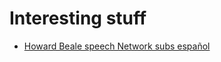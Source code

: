 # Interesting stuff

* [Howard Beale speech Network subs español](https://www.youtube.com/watch?v=0kllMwZE8xQ)

